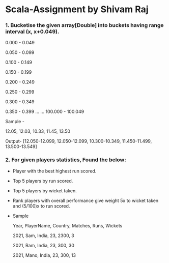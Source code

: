 # Scala-Assignment by Shivam Raj

### 1. Bucketise the given array[Double] into buckets having range interval (x, x+0.049).

0.000 - 0.049

0.050 - 0.099

0.100 - 0.149

0.150 - 0.199

0.200 - 0.249

0.250 - 0.299

0.300 - 0.349

0.350 - 0.399
...
...
100.000 - 100.049


Sample -

12.05, 12.03, 10.33, 11.45, 13.50

Output- [12.050-12.099, 12.050-12.099, 10.300-10.349, 11.450-11.499, 13.500-13.549]


### 2. For given players statistics, Found the below:
- Player with the best highest run scored. 
- Top 5 players by run scored.
- Top 5 players by wicket taken.
- Rank players with overall performance give weight 5x to wicket taken and (5/100)x to run scored.
   
- Sample 

   Year, PlayerName, Country, Matches, Runs, Wickets

   2021, Sam, India, 23, 2300, 3

   2021, Ram, India, 23, 300, 30

   2021, Mano, India, 23, 300, 13

